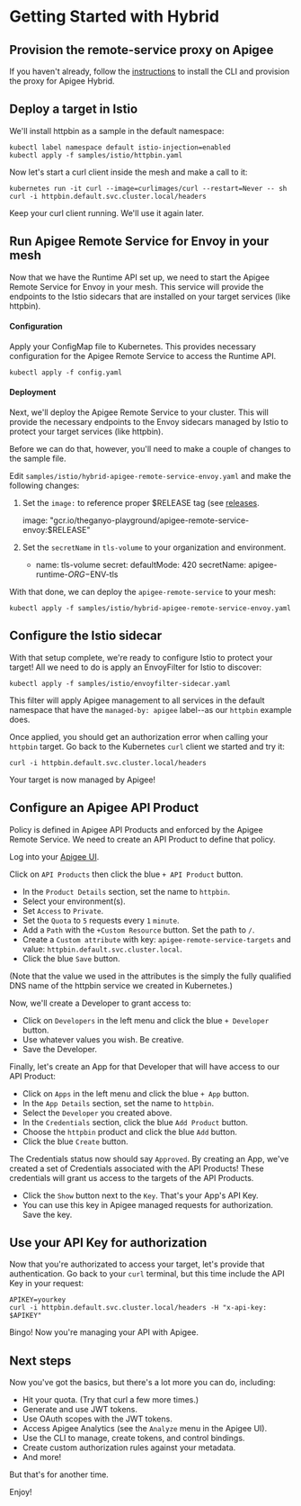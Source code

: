 # Getting Started with Hybrid

## Provision the remote-service proxy on Apigee

If you haven't already, follow the [instructions](../../../../apigee-remote-service-cli#apigee-hybrid) 
to install the CLI and provision the proxy for Apigee Hybrid.

## Deploy a target in Istio

We'll install httpbin as a sample in the default namespace:

    kubectl label namespace default istio-injection=enabled
    kubectl apply -f samples/istio/httpbin.yaml

Now let's start a curl client inside the mesh and make a call to it:

    kubernetes run -it curl --image=curlimages/curl --restart=Never -- sh
    curl -i httpbin.default.svc.cluster.local/headers

Keep your curl client running. We'll use it again later.

## Run Apigee Remote Service for Envoy in your mesh

Now that we have the Runtime API set up, we need to start the Apigee Remote Service
for Envoy in your mesh. This service will provide the endpoints to the Istio sidecars
that are installed on your target services (like httpbin).

#### Configuration

Apply your ConfigMap file to Kubernetes. This provides necessary configuration for
the Apigee Remote Service to access the Runtime API.

    kubectl apply -f config.yaml

#### Deployment

Next, we'll deploy the Apigee Remote Service to your cluster. This will provide the 
necessary endpoints to the Envoy sidecars managed by Istio to protect your target
services (like httpbin).

Before we can do that, however, you'll need to make a couple of changes to the sample file.

Edit `samples/istio/hybrid-apigee-remote-service-envoy.yaml` and make the following
changes:

1. Set the `image:` to reference proper $RELEASE tag (see [releases](../../releases).

    image: "gcr.io/theganyo-playground/apigee-remote-service-envoy:$RELEASE"

2. Set the `secretName` in `tls-volume` to your organization and environment.

      - name: tls-volume
        secret:
          defaultMode: 420
          secretName: apigee-runtime-$ORG-$ENV-tls

With that done, we can deploy the `apigee-remote-service` to your mesh:

    kubectl apply -f samples/istio/hybrid-apigee-remote-service-envoy.yaml

## Configure the Istio sidecar

With that setup complete, we're ready to configure Istio to protect your target!
All we need to do is apply an EnvoyFilter for Istio to discover:

    kubectl apply -f samples/istio/envoyfilter-sidecar.yaml

This filter will apply Apigee management to all services in the default namespace
that have the `managed-by: apigee` label--as our `httpbin` example does.

Once applied, you should get an authorization error when calling your `httpbin` target.
Go back to the Kubernetes `curl` client we started and try it:

    curl -i httpbin.default.svc.cluster.local/headers

Your target is now managed by Apigee!

## Configure an Apigee API Product

Policy is defined in Apigee API Products and enforced by the Apigee Remote Service.
We need to create an API Product to define that policy.

Log into your [Apigee UI](https://apigee.google.com/).

Click on `API Products` then click the blue `+ API Product` button.

* In the `Product Details` section, set the name to `httpbin`.
* Select your environment(s).
* Set `Access` to `Private`.
* Set the `Quota` to `5` requests every `1` `minute`.
* Add a `Path` with the `+Custom Resource` button. Set the path to `/`.
* Create a `Custom attribute` with key: `apigee-remote-service-targets` and value: `httpbin.default.svc.cluster.local`.
* Click the blue `Save` button.

(Note that the value we used in the attributes is the simply the fully qualified DNS name 
of the httpbin service we created in Kubernetes.)

Now, we'll create a Developer to grant access to:

* Click on `Developers` in the left menu and click the blue `+ Developer` button.
* Use whatever values you wish. Be creative.
* Save the Developer.

Finally, let's create an App for that Developer that will have access to our API Product:

* Click on `Apps` in the left menu and click the blue `+ App` button.
* In the `App Details` section, set the name to `httpbin`.
* Select the `Developer` you created above.
* In the `Credentials` section, click the blue `Add Product` button.
* Choose the `httpbin` product and click the blue `Add` button.
* Click the blue `Create` button.

The Credentials status now should say `Approved`. By creating an App, we've created a set 
of Credentials associated with the API Products! These credentials will grant us access 
to the targets of the API Products.

* Click the `Show` button next to the `Key`. That's your App's API Key.
* You can use this key in Apigee managed requests for authorization. Save the key.

## Use your API Key for authorization

Now that you're authorizated to access your target, let's provide that authentication.
Go back to your `curl` terminal, but this time include the API Key in your request:

    APIKEY=yourkey
    curl -i httpbin.default.svc.cluster.local/headers -H "x-api-key: $APIKEY"

Bingo! Now you're managing your API with Apigee.

## Next steps

Now you've got the basics, but there's a lot more you can do, including:

* Hit your quota. (Try that curl a few more times.)
* Generate and use JWT tokens.
* Use OAuth scopes with the JWT tokens.
* Access Apigee Analytics (see the `Analyze` menu in the Apigee UI).
* Use the CLI to manage, create tokens, and control bindings.
* Create custom authorization rules against your metadata.
* And more!

But that's for another time.

Enjoy!
